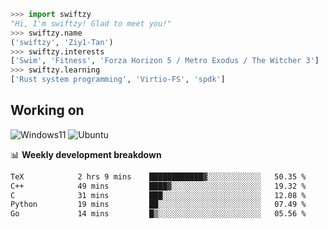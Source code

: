 ```python
>>> import swiftzy
"Hi, I'm swiftzy! Glad to meet you!"
>>> swiftzy.name
('swiftzy', 'Ziy1-Tan')
>>> swiftzy.interests
['Swim', 'Fitness', 'Forza Horizon 5 / Metro Exodus / The Witcher 3']
>>> swiftzy.learning
['Rust system programming', 'Virtio-FS', 'spdk']
```

## Working on

![Windows11](https://img.shields.io/badge/Windows%2011-00adef?style=flat-square&logo=windows&logoColor=ffffff)
![Ubuntu](https://img.shields.io/badge/Ubuntu%20(WSL)-dd4814?style=flat-square&logo=ubuntu&logoColor=ffffff)

📊 **Weekly development breakdown**
<!--START_SECTION:waka-->

```txt
TeX            2 hrs 9 mins    ████████████▓░░░░░░░░░░░░   50.35 %
C++            49 mins         ████▓░░░░░░░░░░░░░░░░░░░░   19.32 %
C              31 mins         ███░░░░░░░░░░░░░░░░░░░░░░   12.08 %
Python         19 mins         ██░░░░░░░░░░░░░░░░░░░░░░░   07.49 %
Go             14 mins         █▒░░░░░░░░░░░░░░░░░░░░░░░   05.56 %
```

<!--END_SECTION:waka-->
